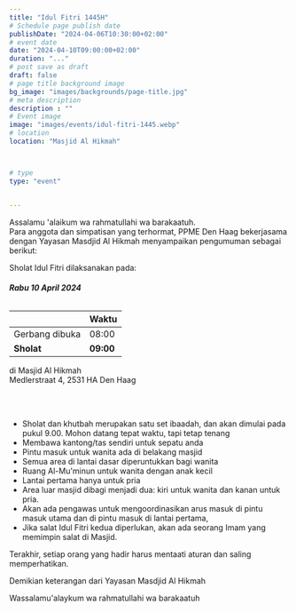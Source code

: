 ```yaml
---
title: "Idul Fitri 1445H"
# Schedule page publish date
publishDate: "2024-04-06T10:30:00+02:00"
# event date
date: "2024-04-10T09:00:00+02:00"
duration: "..."
# post save as draft
draft: false
# page title background image
bg_image: "images/backgrounds/page-title.jpg"
# meta description
description : ""
# Event image
image: "images/events/idul-fitri-1445.webp"
# location
location: "Masjid Al Hikmah"



# type
type: "event"


---
```


Assalamu 'alaikum wa rahmatullahi wa barakaatuh.<br/>
Para anggota dan simpatisan yang terhormat, PPME Den Haag bekerjasama dengan Yayasan Masdjid Al Hikmah menyampaikan pengumuman sebagai berikut:

Sholat Idul Fitri dilaksanakan pada: </br>
###### <b> Rabu 10 April 2024</b> </br>
|  | Waktu |
|---|---|
| Gerbang dibuka | 08:00  |
| **Sholat** | **09:00**  |

di Masjid Al Hikmah </br>
Medlerstraat 4, 2531 HA Den Haag

<br/>
<br/>


* Sholat dan khutbah merupakan satu set ibaadah, dan akan dimulai pada pukul 9.00. Mohon datang tepat waktu, tapi tetap tenang
* Membawa kantong/tas sendiri untuk sepatu anda
* Pintu masuk untuk wanita ada di belakang masjid
* Semua area di lantai dasar diperuntukkan bagi wanita
* Ruang Al-Mu'minun untuk wanita dengan anak kecil
* Lantai pertama hanya untuk pria
* Area luar masjid dibagi menjadi dua: kiri untuk wanita dan kanan untuk pria.
* Akan ada pengawas untuk mengoordinasikan arus masuk di pintu masuk utama dan di pintu masuk di lantai pertama, 
* Jika salat Idul Fitri kedua diperlukan, akan ada seorang Imam yang memimpin salat di Masjid.

Terakhir, setiap orang yang hadir harus mentaati aturan dan saling memperhatikan.

Demikian keterangan dari Yayasan Masdjid Al Hikmah

Wassalamu'alaykum wa rahmatullahi wa barakaatuh